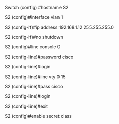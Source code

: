 Switch (config) #hostname S2

S2 (config)#interface vlan 1

S2 (config-if)#ip address 192.168.1.12 255.255.255.0

S2 (config-if)#no shutdown

S2 (config)#line console 0

S2 (config-line)#password cisco

S2 (config-line)#login

S2 (config-line)#line vty 0 15

S2 (config-line)#pass cisco

S2 (config-line)#login

S2 (config-line)#exit

S2 (config)#enable secret class
